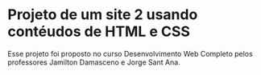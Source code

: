 # Projeto de um site 2 usando contéudos de HTML e CSS
Esse projeto foi proposto no curso Desenvolvimento Web Completo pelos professores Jamilton Damasceno e Jorge Sant Ana.